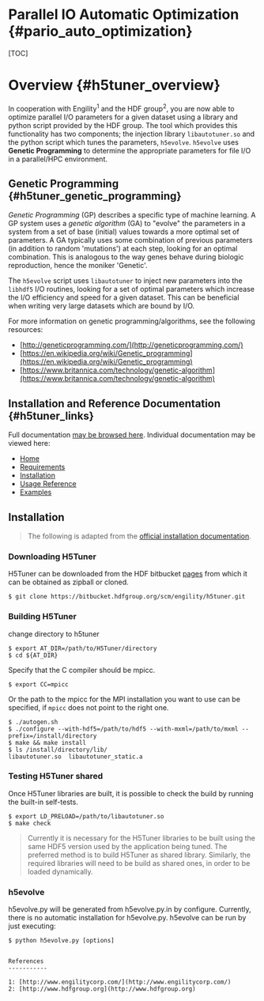 Parallel IO Automatic Optimization {#pario_auto_optimization}
======================================

[TOC]

Overview {#h5tuner_overview}
=============

In cooperation with Engility<sup>1</sup> and the HDF group<sup>2</sup>, you are now able to optimize parallel I/O parameters for a given dataset using a library and python script provided by the HDF group. The tool which provides this functionality has two components; the injection library `libautotuner.so` and the python script which tunes the parameters, `h5evolve`.  `h5evolve` uses **Genetic Programming** to determine the appropriate parameters for file I/O in a parallel/HPC environment.

Genetic Programming {#h5tuner_genetic_programming}
-------------------

*Genetic Programming* (GP) describes a specific type of machine learning.  A GP system uses a *genetic algorithm* (GA) to "evolve" the parameters in a system from a set of base (initial) values towards a more optimal set of parameters.  A GA typically uses some combination of previous parameters (in addition to random 'mutations') at each step, looking for an optimal combination. This is analogous to the way genes behave during biologic reproduction, hence the moniker 'Genetic'.  

The `h5evolve` script uses `libautotuner` to inject new parameters into the `libhdf5` I/O routines, looking for a set of optimal parameters which increase the I/O efficiency and speed for a given dataset.  This can be beneficial when writing very large datasets which are bound by I/O.  

For more information on genetic programming/algorithms, see the following resources:

* [http://geneticprogramming.com/](http://geneticprogramming.com/)
* [https://en.wikipedia.org/wiki/Genetic_programming](https://en.wikipedia.org/wiki/Genetic_programming)
* [https://www.britannica.com/technology/genetic-algorithm](https://www.britannica.com/technology/genetic-algorithm)

Installation and Reference Documentation {#h5tuner_links}
---------------------------------------------

Full documentation [may be browsed here](https://bitbucket.hdfgroup.org/projects/ENGILITY/repos/h5tuner/browse/doc). Individual documentation may be viewed here:

* <A href="https://bitbucket.hdfgroup.org/projects/ENGILITY/repos/h5tuner/browse/doc/Home.md">Home</A>
* <A href="https://bitbucket.hdfgroup.org/projects/ENGILITY/repos/h5tuner/browse/doc/Requirements.md">Requirements</A>
* <A href="https://bitbucket.hdfgroup.org/projects/ENGILITY/repos/h5tuner/browse/doc/Installation.md">Installation</A>
* <A href="https://bitbucket.hdfgroup.org/projects/ENGILITY/repos/h5tuner/browse/doc/Reference.md">Usage Reference</A>
* <A href="https://bitbucket.hdfgroup.org/projects/ENGILITY/repos/h5tuner/browse/doc/Example.md">Examples</A>

## Installation

> The following is adapted from the <A href="https://bitbucket.hdfgroup.org/projects/ENGILITY/repos/h5tuner/browse/doc/Installation.md">official installation documentation</A>.

### Downloading H5Tuner
H5Tuner can be downloaded from the HDF bitbucket [pages](https://bitbucket.hdfgroup.org/projects/ENGILITY/repos/h5tuner/browse) from which it can be obtained as zipball or cloned.

```
$ git clone https://bitbucket.hdfgroup.org/scm/engility/h5tuner.git
```
### Building H5Tuner

change directory to h5tuner

```
$ export AT_DIR=/path/to/H5Tuner/directory
$ cd ${AT_DIR}
```
Specify that the C compiler should be mpicc.
```
$ export CC=mpicc
```
Or the path to the mpicc for the MPI installation you want to use can be specified, if `mpicc` does not point to the right one.
```
$ ./autogen.sh
$ ./configure --with-hdf5=/path/to/hdf5 --with-mxml=/path/to/mxml --prefix=/install/directory
$ make && make install
$ ls /install/directory/lib/
libautotuner.so  libautotuner_static.a

```

### Testing H5Tuner shared
Once H5Tuner libraries are built, it is possible to check the build by running the built-in self-tests.
```
$ export LD_PRELOAD=/path/to/libautotuner.so
$ make check
```

> Currently it is necessary for the H5Tuner libraries to be built using the same HDF5 version used by the application being tuned.
> The preferred method is to build H5Tuner as shared library. Similarly, the required libraries will need to be build as shared ones, in order to be loaded dynamically.

### h5evolve

h5evolve.py will be generated from h5evolve.py.in by configure. Currently, there is no automatic installation for h5evolve.py. h5evolve can be run by just executing:
```
$ python h5evolve.py [options]


References
-----------

1: [http://www.engilitycorp.com/](http://www.engilitycorp.com/)
2: [http://www.hdfgroup.org](http://www.hdfgroup.org)
